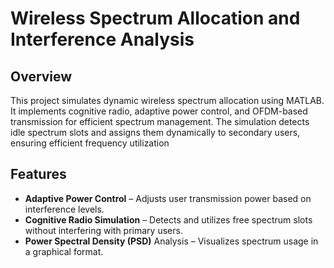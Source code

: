 #  Wireless Spectrum Allocation and Interference Analysis

##  Overview
This project simulates dynamic wireless spectrum allocation using MATLAB. It implements cognitive radio, adaptive power control, and OFDM-based transmission for efficient spectrum management. The simulation detects idle spectrum slots and assigns them dynamically to secondary users, ensuring efficient frequency utilization

##  Features
-  **Adaptive Power Control** – Adjusts user transmission power based on interference levels.  
-  **Cognitive Radio Simulation** – Detects and utilizes free spectrum slots without interfering with primary users. 
-  **Power Spectral Density (PSD)** Analysis – Visualizes spectrum usage in a graphical format. 



